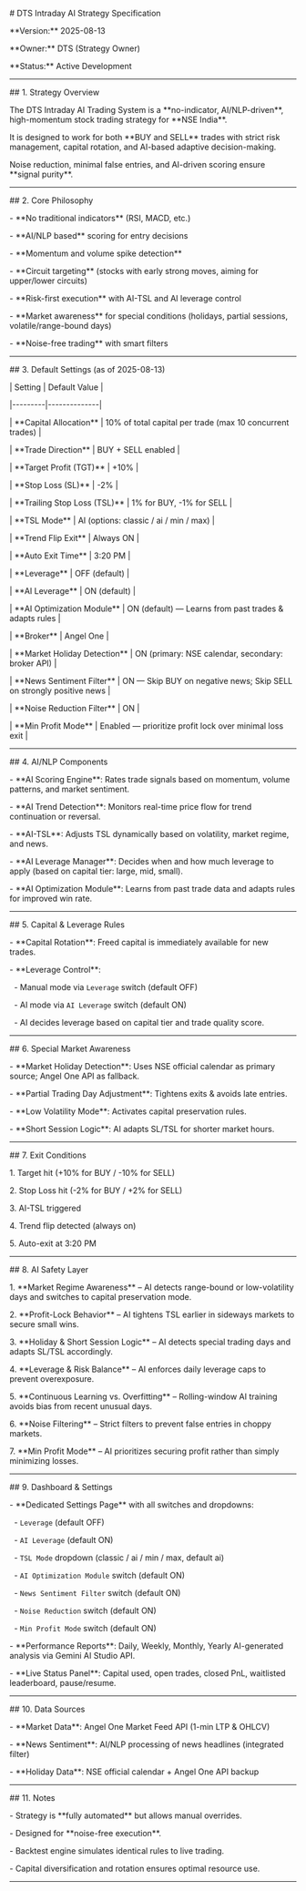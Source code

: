 \# DTS Intraday AI Strategy Specification  

\*\*Version:\*\* 2025-08-13  

\*\*Owner:\*\* DTS (Strategy Owner)  

\*\*Status:\*\* Active Development  



---



\## 1. Strategy Overview

The DTS Intraday AI Trading System is a \*\*no-indicator, AI/NLP-driven\*\*, high-momentum stock trading strategy for \*\*NSE India\*\*.  

It is designed to work for both \*\*BUY and SELL\*\* trades with strict risk management, capital rotation, and AI-based adaptive decision-making.  

Noise reduction, minimal false entries, and AI-driven scoring ensure \*\*signal purity\*\*.



---



\## 2. Core Philosophy

\- \*\*No traditional indicators\*\* (RSI, MACD, etc.)  

\- \*\*AI/NLP based\*\* scoring for entry decisions  

\- \*\*Momentum and volume spike detection\*\*  

\- \*\*Circuit targeting\*\* (stocks with early strong moves, aiming for upper/lower circuits)  

\- \*\*Risk-first execution\*\* with AI-TSL and AI leverage control  

\- \*\*Market awareness\*\* for special conditions (holidays, partial sessions, volatile/range-bound days)  

\- \*\*Noise-free trading\*\* with smart filters



---



\## 3. Default Settings (as of 2025-08-13)

| Setting | Default Value |

|---------|--------------|

| \*\*Capital Allocation\*\* | 10% of total capital per trade (max 10 concurrent trades) |

| \*\*Trade Direction\*\* | BUY + SELL enabled |

| \*\*Target Profit (TGT)\*\* | +10% |

| \*\*Stop Loss (SL)\*\* | -2% |

| \*\*Trailing Stop Loss (TSL)\*\* | 1% for BUY, -1% for SELL |

| \*\*TSL Mode\*\* | AI (options: classic / ai / min / max) |

| \*\*Trend Flip Exit\*\* | Always ON |

| \*\*Auto Exit Time\*\* | 3:20 PM |

| \*\*Leverage\*\* | OFF (default) |

| \*\*AI Leverage\*\* | ON (default) |

| \*\*AI Optimization Module\*\* | ON (default) — Learns from past trades \& adapts rules |

| \*\*Broker\*\* | Angel One |

| \*\*Market Holiday Detection\*\* | ON (primary: NSE calendar, secondary: broker API) |

| \*\*News Sentiment Filter\*\* | ON — Skip BUY on negative news; Skip SELL on strongly positive news |

| \*\*Noise Reduction Filter\*\* | ON |

| \*\*Min Profit Mode\*\* | Enabled — prioritize profit lock over minimal loss exit |



---



\## 4. AI/NLP Components

\- \*\*AI Scoring Engine\*\*: Rates trade signals based on momentum, volume patterns, and market sentiment.

\- \*\*AI Trend Detection\*\*: Monitors real-time price flow for trend continuation or reversal.

\- \*\*AI-TSL\*\*: Adjusts TSL dynamically based on volatility, market regime, and news.

\- \*\*AI Leverage Manager\*\*: Decides when and how much leverage to apply (based on capital tier: large, mid, small).

\- \*\*AI Optimization Module\*\*: Learns from past trade data and adapts rules for improved win rate.



---



\## 5. Capital \& Leverage Rules

\- \*\*Capital Rotation\*\*: Freed capital is immediately available for new trades.

\- \*\*Leverage Control\*\*:  

&nbsp; - Manual mode via `Leverage` switch (default OFF)  

&nbsp; - AI mode via `AI Leverage` switch (default ON)  

&nbsp; - AI decides leverage based on capital tier and trade quality score.



---



\## 6. Special Market Awareness

\- \*\*Market Holiday Detection\*\*: Uses NSE official calendar as primary source; Angel One API as fallback.

\- \*\*Partial Trading Day Adjustment\*\*: Tightens exits \& avoids late entries.

\- \*\*Low Volatility Mode\*\*: Activates capital preservation rules.

\- \*\*Short Session Logic\*\*: AI adapts SL/TSL for shorter market hours.



---



\## 7. Exit Conditions

1\. Target hit (+10% for BUY / -10% for SELL)  

2\. Stop Loss hit (-2% for BUY / +2% for SELL)  

3\. AI-TSL triggered  

4\. Trend flip detected (always on)  

5\. Auto-exit at 3:20 PM



---



\## 8. AI Safety Layer

1\. \*\*Market Regime Awareness\*\* – AI detects range-bound or low-volatility days and switches to capital preservation mode.

2\. \*\*Profit-Lock Behavior\*\* – AI tightens TSL earlier in sideways markets to secure small wins.

3\. \*\*Holiday \& Short Session Logic\*\* – AI detects special trading days and adapts SL/TSL accordingly.

4\. \*\*Leverage \& Risk Balance\*\* – AI enforces daily leverage caps to prevent overexposure.

5\. \*\*Continuous Learning vs. Overfitting\*\* – Rolling-window AI training avoids bias from recent unusual days.

6\. \*\*Noise Filtering\*\* – Strict filters to prevent false entries in choppy markets.

7\. \*\*Min Profit Mode\*\* – AI prioritizes securing profit rather than simply minimizing losses.



---



\## 9. Dashboard \& Settings

\- \*\*Dedicated Settings Page\*\* with all switches and dropdowns:

&nbsp; - `Leverage` (default OFF)

&nbsp; - `AI Leverage` (default ON)

&nbsp; - `TSL Mode` dropdown (classic / ai / min / max, default ai)

&nbsp; - `AI Optimization Module` switch (default ON)

&nbsp; - `News Sentiment Filter` switch (default ON)

&nbsp; - `Noise Reduction` switch (default ON)

&nbsp; - `Min Profit Mode` switch (default ON)

\- \*\*Performance Reports\*\*: Daily, Weekly, Monthly, Yearly AI-generated analysis via Gemini AI Studio API.

\- \*\*Live Status Panel\*\*: Capital used, open trades, closed PnL, waitlisted leaderboard, pause/resume.



---



\## 10. Data Sources

\- \*\*Market Data\*\*: Angel One Market Feed API (1-min LTP \& OHLCV)

\- \*\*News Sentiment\*\*: AI/NLP processing of news headlines (integrated filter)

\- \*\*Holiday Data\*\*: NSE official calendar + Angel One API backup



---



\## 11. Notes

\- Strategy is \*\*fully automated\*\* but allows manual overrides.

\- Designed for \*\*noise-free execution\*\*.

\- Backtest engine simulates identical rules to live trading.

\- Capital diversification and rotation ensures optimal resource use.



---



